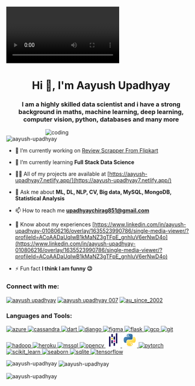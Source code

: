 <video autoplay><source src="https://github.com/Aayush007A/Aayush007A/blob/main/Gold%20Elegant%20Intro%20Youtube%20Video.mp4"></video>
<h1 align="center">Hi 👋, I'm Aayush Upadhyay</h1>
<h3 align="center">I am a highly skilled data scientist and i have a strong background in maths, machine learning, deep learning, computer vision, python, databases and many more</h3>
<img align="right" alt="coding" width="400" src="https://user-images.githubusercontent.com/55389276/140866485-8fb1c876-9a8f-4d6a-98dc-08c4981eaf70.gif">
<p align="left"> <img src="https://komarev.com/ghpvc/?username=aayush-upadhyay&label=Profile%20views&color=0e75b6&style=flat" alt="aayush-upadhyay" /> </p>

- 🔭 I’m currently working on [Review Scrapper From Flipkart](https://github.com/Aayush007A/Review-Scrapper)

- 🌱 I’m currently learning **Full Stack Data Science**

- 👨‍💻 All of my projects are available at [https://aayush-upadhyay7.netlify.app/](https://aayush-upadhyay7.netlify.app/)

- 💬 Ask me about **ML, DL, NLP, CV, Big data, MySQL, MongoDB, Statistical Analysis**

- 📫 How to reach me **upadhyaychirag851@gmail.com**

- 📄 Know about my experiences [https://www.linkedin.com/in/aayush-upadhyay-010806216/overlay/1635523990786/single-media-viewer/?profileId=ACoAADaUqIwB1kMaNZ3gTFpE_gnhIuV6erNwD4o](https://www.linkedin.com/in/aayush-upadhyay-010806216/overlay/1635523990786/single-media-viewer/?profileId=ACoAADaUqIwB1kMaNZ3gTFpE_gnhIuV6erNwD4o)

- ⚡ Fun fact **I think I am funny 😉**

<h3 align="left">Connect with me:</h3>
<p align="left">
<a href="https://linkedin.com/in/aayush upadhyay" target="blank"><img align="center" src="https://cdn2.iconfinder.com/data/icons/social-media-2285/512/1_Linkedin_unofficial_colored_svg-512.png" alt="aayush upadhyay" height="30" width="40" /></a>
<a href="https://kaggle.com/aayush upadhyay 007" target="blank"><img align="center" src="https://cdn3.iconfinder.com/data/icons/logos-and-brands-adobe/512/189_Kaggle-512.png" alt="aayush upadhyay 007" height="30" width="40" /></a>
<a href="https://instagram.com/au_since_2002" target="blank"><img align="center" src="https://cdn0.iconfinder.com/data/icons/social-media-circle-6/1024/instagram-512.png" alt="au_since_2002" height="30" width="40" /></a>
</p>

<h3 align="left">Languages and Tools:</h3>
<p align="left"> <a href="https://azure.microsoft.com/en-in/" target="_blank" rel="noreferrer"> <img src="https://www.vectorlogo.zone/logos/microsoft_azure/microsoft_azure-icon.svg" alt="azure" width="40" height="40"/> </a> <a href="https://cassandra.apache.org/" target="_blank" rel="noreferrer"> <img src="https://www.vectorlogo.zone/logos/apache_cassandra/apache_cassandra-icon.svg" alt="cassandra" width="40" height="40"/> </a> <a href="https://dart.dev" target="_blank" rel="noreferrer"> <img src="https://www.vectorlogo.zone/logos/dartlang/dartlang-icon.svg" alt="dart" width="40" height="40"/> </a> <a href="https://www.djangoproject.com/" target="_blank" rel="noreferrer"> <img src="https://cdn.worldvectorlogo.com/logos/django.svg" alt="django" width="40" height="40"/> </a> <a href="https://www.figma.com/" target="_blank" rel="noreferrer"> <img src="https://www.vectorlogo.zone/logos/figma/figma-icon.svg" alt="figma" width="40" height="40"/> </a> <a href="https://flask.palletsprojects.com/" target="_blank" rel="noreferrer"> <img src="https://www.vectorlogo.zone/logos/pocoo_flask/pocoo_flask-icon.svg" alt="flask" width="40" height="40"/> </a> <a href="https://cloud.google.com" target="_blank" rel="noreferrer"> <img src="https://www.vectorlogo.zone/logos/google_cloud/google_cloud-icon.svg" alt="gcp" width="40" height="40"/> </a> <a href="https://git-scm.com/" target="_blank" rel="noreferrer"> <img src="https://www.vectorlogo.zone/logos/git-scm/git-scm-icon.svg" alt="git" width="40" height="40"/> </a> <a href="https://hadoop.apache.org/" target="_blank" rel="noreferrer"> <img src="https://www.vectorlogo.zone/logos/apache_hadoop/apache_hadoop-icon.svg" alt="hadoop" width="40" height="40"/> </a> <a href="https://heroku.com" target="_blank" rel="noreferrer"> <img src="https://www.vectorlogo.zone/logos/heroku/heroku-icon.svg" alt="heroku" width="40" height="40"/> </a> <a href="https://www.microsoft.com/en-us/sql-server" target="_blank" rel="noreferrer"> <img src="https://www.svgrepo.com/show/303229/microsoft-sql-server-logo.svg" alt="mssql" width="40" height="40"/> </a> <a href="https://opencv.org/" target="_blank" rel="noreferrer"> <img src="https://www.vectorlogo.zone/logos/opencv/opencv-icon.svg" alt="opencv" width="40" height="40"/> </a> <a href="https://pandas.pydata.org/" target="_blank" rel="noreferrer"> <img src="https://raw.githubusercontent.com/devicons/devicon/2ae2a900d2f041da66e950e4d48052658d850630/icons/pandas/pandas-original.svg" alt="pandas" width="40" height="40"/> </a> <a href="https://www.python.org" target="_blank" rel="noreferrer"> <img src="https://raw.githubusercontent.com/devicons/devicon/master/icons/python/python-original.svg" alt="python" width="40" height="40"/> </a> <a href="https://pytorch.org/" target="_blank" rel="noreferrer"> <img src="https://www.vectorlogo.zone/logos/pytorch/pytorch-icon.svg" alt="pytorch" width="40" height="40"/> </a> <a href="https://scikit-learn.org/" target="_blank" rel="noreferrer"> <img src="https://upload.wikimedia.org/wikipedia/commons/0/05/Scikit_learn_logo_small.svg" alt="scikit_learn" width="40" height="40"/> </a> <a href="https://seaborn.pydata.org/" target="_blank" rel="noreferrer"> <img src="https://seaborn.pydata.org/_images/logo-mark-lightbg.svg" alt="seaborn" width="40" height="40"/> </a> <a href="https://www.sqlite.org/" target="_blank" rel="noreferrer"> <img src="https://www.vectorlogo.zone/logos/sqlite/sqlite-icon.svg" alt="sqlite" width="40" height="40"/> </a> <a href="https://www.tensorflow.org" target="_blank" rel="noreferrer"> <img src="https://www.vectorlogo.zone/logos/tensorflow/tensorflow-icon.svg" alt="tensorflow" width="40" height="40"/> </a> </p>

<p><img align="left" src="https://github-readme-stats.vercel.app/api/top-langs?username=aayush-upadhyay&show_icons=true&locale=en&layout=compact" alt="aayush-upadhyay" /></p>

<p>&nbsp;<img align="center" src="https://github-readme-stats.vercel.app/api?username=aayush-upadhyay&show_icons=true&locale=en" alt="aayush-upadhyay" /></p>

<p><img align="center" src="https://github-readme-streak-stats.herokuapp.com/?user=aayush-upadhyay&" alt="aayush-upadhyay" /></p>

